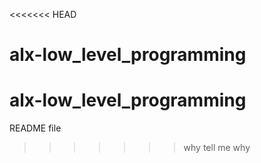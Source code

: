 <<<<<<< HEAD
# alx-low_level_programming
alx-low_level_programming
=======
README file
>>>>>>> why tell me why
